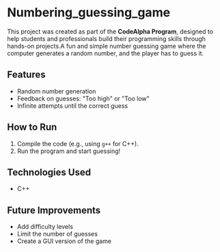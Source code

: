 # Numbering_guessing_game 
This project was created as part of the **CodeAlpha Program**, designed to help students and professionals build their programming skills through hands-on projects.A fun and simple number guessing game where the computer generates a random number, and the player has to guess it.

## Features
- Random number generation
- Feedback on guesses: "Too high" or "Too low"
- Infinite attempts until the correct guess

## How to Run 
1. Compile the code (e.g., using `g++` for C++).
2. Run the program and start guessing!

## Technologies Used
- C++

## Future Improvements
- Add difficulty levels
- Limit the number of guesses
- Create a GUI version of the game
